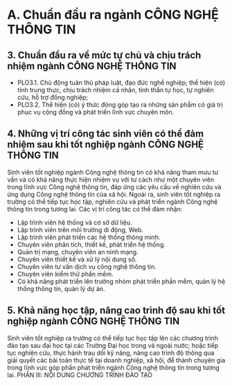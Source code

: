 # A. Chuẩn đầu ra ngành CÔNG NGHỆ THÔNG TIN
## 3. Chuẩn đầu ra về mức tự chủ và chịu trách nhiệm ngành CÔNG NGHỆ THÔNG TIN
-   PLO3.1. Chủ động tuân thủ pháp luật, đạo đức nghề nghiệp; thể hiện (có) tính trung thực, chịu trách nhiệm cá nhân, tinh thần tự học, tự nghiên cứu, hỗ trợ đồng nghiệp;
-   PLO3.2. Thể hiện (có) ý thức đóng góp tạo ra những sản phẩm có giá trị phục vụ cộng đồng và phát triển lĩnh vực chuyên môn.
## 4. Những vị trí công tác sinh viên có thể đảm nhiệm sau khi tốt nghiệp ngành CÔNG NGHỆ THÔNG TIN
Sinh viên tốt nghiệp ngành Công nghệ thông tin có khả năng tham mưu tư vấn và có khả năng thực hiện nhiệm vụ với tư cách như một chuyên viên trong lĩnh vực Công nghệ thông tin, đáp ứng các yêu cầu về nghiên cứu và ứng dụng Công nghệ thông tin của xã hội. Ngoài ra, sinh viên tốt nghiệp ra trường có thể tiếp tục học tập, nghiên cứu và phát triển ngành Công nghệ thông tin trong tương lai.
Các vị trí công tác có thể đảm nhận:
-   Lập trình viên hệ thống và cơ sở dữ liệu.
-   Lập trình viên trên môi trường di động, Web.
-   Lập trình viên phát triển các hệ thống thông minh.
-   Chuyên viên phân tích, thiết kế, phát triển hệ thống.
-   Quản trị mạng, chuyên viên an ninh mạng.
-   Chuyên viên thiết kế và xử lý nội dung số.
-   Chuyên viên tư vấn dịch vụ công nghệ thông tin.
-   Chuyên viên kiểm thử phần mềm.
-   Có khả năng phát triển lên trưởng nhóm phát triển phần mềm, quản lý hệ thống thông tin, quản lý dự án.
## 5. Khả năng học tập, nâng cao trình độ sau khi tốt nghiệp ngành CÔNG NGHỆ THÔNG TIN
Sinh viên tốt nghiệp ra trường có thể tiếp tục học tập lên các chương trình đào tạo sau đại học tại các Trường Đại học trong và ngoài nước; hoặc tiếp tục nghiên cứu, thực hành trau dồi kỹ năng, nâng cao trình độ thông qua giải quyết các bài toán thực tế tại doanh nghiệp, xã hội, để thành chuyên gia trong lĩnh vực góp phần phát triển ngành Công nghệ thông tin trong tương lai.
PHẦN III: NỘI DUNG CHƯƠNG TRÌNH ĐÀO TẠO
